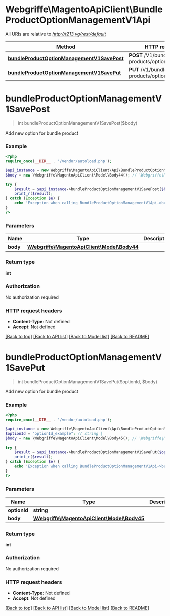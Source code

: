 # Webgriffe\MagentoApiClient\BundleProductOptionManagementV1Api

All URIs are relative to *http://t213.vg/rest/default*

Method | HTTP request | Description
------------- | ------------- | -------------
[**bundleProductOptionManagementV1SavePost**](BundleProductOptionManagementV1Api.md#bundleProductOptionManagementV1SavePost) | **POST** /V1/bundle-products/options/add | 
[**bundleProductOptionManagementV1SavePut**](BundleProductOptionManagementV1Api.md#bundleProductOptionManagementV1SavePut) | **PUT** /V1/bundle-products/options/{optionId} | 


# **bundleProductOptionManagementV1SavePost**
> int bundleProductOptionManagementV1SavePost($body)



Add new option for bundle product

### Example
```php
<?php
require_once(__DIR__ . '/vendor/autoload.php');

$api_instance = new Webgriffe\MagentoApiClient\Api\BundleProductOptionManagementV1Api();
$body = new \Webgriffe\MagentoApiClient\Model\Body44(); // \Webgriffe\MagentoApiClient\Model\Body44 | 

try {
    $result = $api_instance->bundleProductOptionManagementV1SavePost($body);
    print_r($result);
} catch (Exception $e) {
    echo 'Exception when calling BundleProductOptionManagementV1Api->bundleProductOptionManagementV1SavePost: ', $e->getMessage(), PHP_EOL;
}
?>
```

### Parameters

Name | Type | Description  | Notes
------------- | ------------- | ------------- | -------------
 **body** | [**\Webgriffe\MagentoApiClient\Model\Body44**](../Model/\Webgriffe\MagentoApiClient\Model\Body44.md)|  | [optional]

### Return type

**int**

### Authorization

No authorization required

### HTTP request headers

 - **Content-Type**: Not defined
 - **Accept**: Not defined

[[Back to top]](#) [[Back to API list]](../../README.md#documentation-for-api-endpoints) [[Back to Model list]](../../README.md#documentation-for-models) [[Back to README]](../../README.md)

# **bundleProductOptionManagementV1SavePut**
> int bundleProductOptionManagementV1SavePut($optionId, $body)



Add new option for bundle product

### Example
```php
<?php
require_once(__DIR__ . '/vendor/autoload.php');

$api_instance = new Webgriffe\MagentoApiClient\Api\BundleProductOptionManagementV1Api();
$optionId = "optionId_example"; // string | 
$body = new \Webgriffe\MagentoApiClient\Model\Body45(); // \Webgriffe\MagentoApiClient\Model\Body45 | 

try {
    $result = $api_instance->bundleProductOptionManagementV1SavePut($optionId, $body);
    print_r($result);
} catch (Exception $e) {
    echo 'Exception when calling BundleProductOptionManagementV1Api->bundleProductOptionManagementV1SavePut: ', $e->getMessage(), PHP_EOL;
}
?>
```

### Parameters

Name | Type | Description  | Notes
------------- | ------------- | ------------- | -------------
 **optionId** | **string**|  |
 **body** | [**\Webgriffe\MagentoApiClient\Model\Body45**](../Model/\Webgriffe\MagentoApiClient\Model\Body45.md)|  | [optional]

### Return type

**int**

### Authorization

No authorization required

### HTTP request headers

 - **Content-Type**: Not defined
 - **Accept**: Not defined

[[Back to top]](#) [[Back to API list]](../../README.md#documentation-for-api-endpoints) [[Back to Model list]](../../README.md#documentation-for-models) [[Back to README]](../../README.md)

